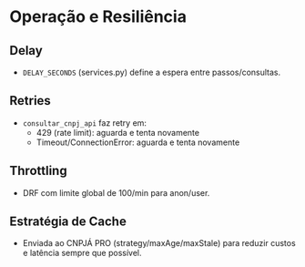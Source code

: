 # Operação e Resiliência

## Delay
- `DELAY_SECONDS` (services.py) define a espera entre passos/consultas.

## Retries
- `consultar_cnpj_api` faz retry em:
  - 429 (rate limit): aguarda e tenta novamente
  - Timeout/ConnectionError: aguarda e tenta novamente

## Throttling
- DRF com limite global de 100/min para anon/user.

## Estratégia de Cache
- Enviada ao CNPJÁ PRO (strategy/maxAge/maxStale) para reduzir custos e latência sempre que possível.
